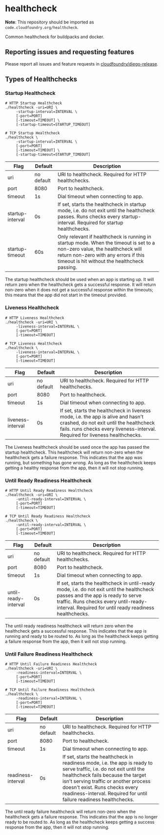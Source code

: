 # healthcheck

**Note**: This repository should be imported as `code.cloudfoundry.org/healthcheck`.

Common healthcheck for buildpacks and docker.

## Reporting issues and requesting features

Please report all issues and feature requests in [cloudfoundry/diego-release](https://github.com/cloudfoundry/diego-release/issues).

## Types of Healthchecks

### Startup Healthcheck

```
# HTTP Startup Healthcheck
./healthcheck -uri=URI \
     -startup-interval=INTERVAL \
     [-port=PORT]
     [-timeout=TIMEOUT] \
     [-startup-timeout=STARTUP_TIMEOUT]

# TCP Startup Healthcheck
./healthcheck \
     -startup-interval=INTERVAL \
     [-port=PORT]
     [-timeout=TIMEOUT] \
     [-startup-timeout=STARTUP_TIMEOUT]
```

| Flag | Default | Description |
|---|---|---|
| uri | no default | URI to healthcheck. Required for HTTP healthchecks. |
| port | 8080 | Port to healthcheck.  |
| timeout | 1s  | Dial timeout when connecting to app. |
| startup-interval  | 0s | If set, starts the healthcheck in startup mode, i.e. do not exit until the healthcheck passes. Runs checks every startup-interval. Required for startup healthchecks. |
| startup-timeout  | 60s  | Only relevant if healthcheck is running in startup mode. When the timeout is set to a non-zero value, the healthcheck will return non-zero with any errors if this timeout is hit without the healthcheck passing. |

The startup healthcheck should be used when an app is starting up. It will return zero when the healthcheck gets a successful response. It will return non-zero when it does not get a successful response within the timeouts; this means that the app did not start in the timeout provided.

### Liveness Healthcheck

```
# HTTP Liveness Healthcheck
./healthcheck -uri=URI \
     -liveness-interval=INTERVAL \
     [-port=PORT]
     [-timeout=TIMEOUT]

# TCP Liveness Healthcheck
./healthcheck \
     -liveness-interval=INTERVAL \
     [-port=PORT]
     [-timeout=TIMEOUT]
```

| Flag | Default | Description |
|---|---|---|
| uri | no default | URI to healthcheck. Required for HTTP healthchecks. |
| port | 8080 | Port to healthcheck.  |
| timeout | 1s  | Dial timeout when connecting to app. |
| liveness-interval | 0s | If set, starts the healthcheck in liveness mode, i.e. the app is alive and hasn't crashed, do not exit until the healthcheck fails. runs checks every liveness-interval. Required for liveness healthchecks. |

The Liveness healthcheck should be used once the app has passed the startup healthcheck. This healthcheck will return non-zero when the healthcheck gets a failure response. This indicates that the app was running, but something has gone wrong. As long as the healthcheck keeps getting a healthy response from the app, then it will not stop running.

### Until Ready Readiness Healthcheck

```
# HTTP Until Ready Readiness Healthcheck
./healthcheck -uri=URI \
     -until-ready-interval=INTERVAL \
     [-port=PORT]
     [-timeout=TIMEOUT]

# TCP Until Ready Readiness Healthcheck
./healthcheck \
     -until-ready-interval=INTERVAL \
     [-port=PORT]
     [-timeout=TIMEOUT]
```

| Flag | Default | Description |
|---|---|---|
| uri | no default | URI to healthcheck. Required for HTTP healthchecks. |
| port | 8080 | Port to healthcheck.  |
| timeout | 1s  | Dial timeout when connecting to app. |
| until-ready-interval | 0s | If set, starts the healthcheck in until-ready mode, i.e. do not exit until the healthcheck passes and the app is ready to serve traffic. Runs checks every until-ready-interval. Required for until ready readiness healthchecks. |

The until ready readiness healthcheck will return zero when the healthcheck gets a successful response. This indicates that the app is running and ready to be routed to. As long as the healthcheck keeps getting a failure response from the app, then it will not stop running.


### Until Failure Readiness Healthcheck

```
# HTTP Until Failure Readiness Healthcheck
./healthcheck -uri=URI \
     -readiness-interval=INTERVAL \
     [-port=PORT]
     [-timeout=TIMEOUT]

# TCP Until Failure Readiness Healthcheck
./healthcheck \
     -readiness-interval=INTERVAL \
     [-port=PORT]
     [-timeout=TIMEOUT]
```

| Flag | Default | Description |
|---|---|---|
| uri | no default | URI to healthcheck. Required for HTTP healthchecks. |
| port | 8080 | Port to healthcheck.  |
| timeout | 1s  | Dial timeout when connecting to app. |
| readiness-interval | 0s | If set, starts the healthcheck in readiness mode, i.e. the app is ready to serve traffic, i.e. do not exit until the healthcheck fails because the target isn't serving traffic or another process doesn't exist. Runs checks every readiness-interval. Required for until failure readiness healthchecks. |

The until ready failure healthcheck will return non-zero when the healthcheck gets a failure response. This indicates that the app is no longer ready to be routed to. As long as the healthcheck keeps getting a success response from the app, then it will not stop running.
